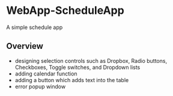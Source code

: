 # WebApp-ScheduleApp
A simple schedule app

## Overview
* designing selection controls such as Dropbox, Radio buttons, Checkboxes, Toggle switches, and Dropdown lists
* adding calendar function
* adding a button which adds text into the table
* error popup window
